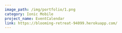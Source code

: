 ```yaml
---
image_path: /img/portfolio/1.png
category: Ionic Mobile
project_name: EventCalendar
link: https://blooming-retreat-94099.herokuapp.com/
---
```

